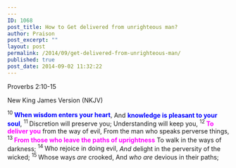 ```yaml
---
---
ID: 1068
post_title: How to Get delivered from unrighteous man?
author: Praison
post_excerpt: ""
layout: post
permalink: /2014/09/get-delivered-from-unrighteous-man/
published: true
post_date: 2014-09-02 11:32:22
---
```

<div class="version-NKJV result-text-style-normal text-html ">
<p class="passage-display"><span class="passage-display-bcv">Proverbs 2:10-15</span></p>
<p class="passage-display"><span class="passage-display-version">New King James Version (NKJV)</span></p>

<div class="poetry top-1">
<p class="line"><span id="en-NKJV-16444" class="text Prov-2-10"><sup class="versenum">10 </sup><span style="color: #0000ff;"><strong>When wisdom enters your heart</strong></span>,</span>
<span class="text Prov-2-10">And <span style="color: #0000ff;"><strong>knowledge is pleasant to your soul</strong></span>,</span>
<span id="en-NKJV-16445" class="text Prov-2-11"><sup class="versenum">11 </sup>Discretion will preserve you;</span>
<span class="text Prov-2-11">Understanding will keep you,</span>
<span id="en-NKJV-16446" class="text Prov-2-12"><sup class="versenum">12 </sup><span style="color: #ff00ff;"><strong>To deliver you</strong></span> from the way of evil,</span>
<span class="text Prov-2-12">From the man who speaks perverse things,</span>
<span id="en-NKJV-16447" class="text Prov-2-13"><sup class="versenum">13 </sup><strong><span style="color: #ff00ff;">From those who leave the paths of uprightness</span></strong></span>
<span class="text Prov-2-13">To walk in the ways of darkness;</span>
<span id="en-NKJV-16448" class="text Prov-2-14"><sup class="versenum">14 </sup>Who rejoice in doing evil,</span>
<span class="text Prov-2-14"><i>And</i> delight in the perversity of the wicked;</span>
<span id="en-NKJV-16449" class="text Prov-2-15"><sup class="versenum">15 </sup>Whose ways <i>are</i> crooked,</span>
<span class="text Prov-2-15">And <i>who are</i> devious in their paths;</span></p>

</div>
</div>